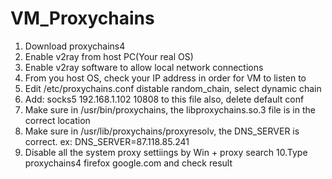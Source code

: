 # VM_Proxychains

1. Download proxychains4
2. Enable v2ray from host PC(Your real OS)
3. Enable v2ray software to allow local network connections
4. From you host OS, check your IP address in order for VM to listen to
5. Edit /etc/proxychains.conf distable random_chain, select dynamic chain
6. Add: socks5 192.168.1.102 10808 to this file also, delete default conf
7. Make sure in /usr/bin/proxychains, the libproxychains.so.3 file is in the
   correct location
8. Make sure in /usr/lib/proxychains/proxyresolv, the DNS_SERVER is correct.
   ex: DNS_SERVER=87.118.85.241
9. Disable all the system proxy settiings by Win + proxy search
10.Type proxychains4 firefox google.com and check result
